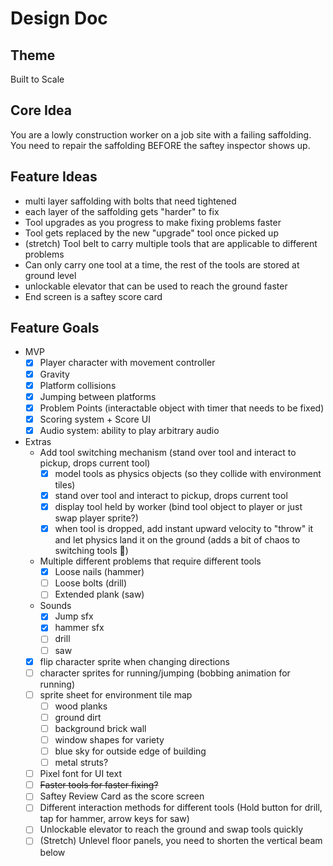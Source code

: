 # Design Doc 

## Theme
Built to Scale

## Core Idea
You are a lowly construction worker on a job site with a failing saffolding. You need to repair the saffolding BEFORE the saftey inspector shows up.


## Feature Ideas
* multi layer saffolding with bolts that need tightened
* each layer of the saffolding gets "harder" to fix
* Tool upgrades as you progress to make fixing problems faster
* Tool gets replaced by the new "upgrade" tool once picked up
* (stretch) Tool belt to carry multiple tools that are applicable to different problems
* Can only carry one tool at a time, the rest of the tools are stored at ground level
* unlockable elevator that can be used to reach the ground faster
* End screen is a saftey score card

## Feature Goals
* MVP
  * [x] Player character with movement controller
  * [x] Gravity
  * [x] Platform collisions
  * [x] Jumping between platforms
  * [x] Problem Points (interactable object with timer that needs to be fixed)
  * [x] Scoring system + Score UI
  * [x] Audio system: ability to play arbitrary audio
* Extras
  * Add tool switching mechanism (stand over tool and interact to pickup, drops current tool)
    * [x] model tools as physics objects (so they collide with environment tiles)
    * [x] stand over tool and interact to pickup, drops current tool
    * [x] display tool held by worker (bind tool object to player or just swap player sprite?)
    * [x] when tool is dropped, add instant upward velocity to "throw" it and let physics land it on the ground (adds a bit of chaos to switching tools 🙂)
  * Multiple different problems that require different tools
    * [x] Loose nails (hammer)
    * [ ] Loose bolts (drill)
    * [ ] Extended plank (saw)
  * Sounds
    * [x] Jump sfx
    * [x] hammer sfx
    * [ ] drill
    * [ ] saw
  * [x] flip character sprite when changing directions
  * [ ] character sprites for running/jumping (bobbing animation for running)
  * [ ] sprite sheet for environment tile map
    * [ ] wood planks
    * [ ] ground dirt
    * [ ] background brick wall
    * [ ] window shapes for variety
    * [ ] blue sky for outside edge of building
    * [ ] metal struts?
  * [ ] Pixel font for UI text
  * [ ] ~~Faster tools for faster fixing?~~
  * [ ] Saftey Review Card as the score screen
  * [ ] Different interaction methods for different tools (Hold button for drill, tap for hammer, arrow keys for saw)
  * [ ] Unlockable elevator to reach the ground and swap tools quickly
  * [ ] (Stretch) Unlevel floor panels, you need to shorten the vertical beam below